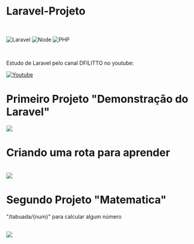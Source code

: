 # Laravel-Projeto
<br>

![Laravel](https://img.shields.io/badge/Laravel-FF2D20?style=for-the-badge&logo=laravel&logoColor=white)
![Node](https://img.shields.io/badge/Node.js-43853D?style=for-the-badge&logo=node.js&logoColor=white)
![PHP](https://img.shields.io/badge/PHP-777BB4?style=for-the-badge&logo=php&logoColor=white)

<br>

Estudo de Laravel pelo canal DFILITTO no youtube:

[![Youtube](https://img.shields.io/badge/YouTube-FF0000?style=for-the-badge&logo=youtube&logoColor=white)](https://www.youtube.com/watch?v=z1kkWw2hptI&list=PLfvOpw8k80Wph98P15-_Gkc7uMaUgYY2D)

# Primeiro Projeto "Demonstração do Laravel"
 <img src="https://user-images.githubusercontent.com/60629168/157443539-01d7fb02-9926-4850-b81e-5caf56f073fb.png">
<br>

 # Criando uma rota para aprender
 <br>
  <img src="https://user-images.githubusercontent.com/60629168/157443212-2a1a9fe0-833a-441d-bd5e-e1a356a1e0b9.png">

# Segundo Projeto "Matematica"
 "/tabuada/{num}" para calcular algum número 
  
  <br>
<img src="https://user-images.githubusercontent.com/60629168/157442942-f821a59d-57bc-4d3a-bea8-d3c85c3ebd28.png">


